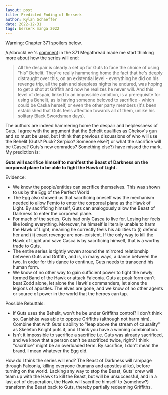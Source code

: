 ```yaml
---
layout: post
title: Predicted Ending of Berserk 
author: Rylan Schaeffer
date: 2022-12-31
tags: berserk manga 2022
---
```


Warning: Chapter 371 spoilers below.

/u/sbrockLee 's [comment](https://www.reddit.com/r/Berserk/comments/zf6lai/comment/izdohoy/?utm_source=share&utm_medium=web2x&context=3)
in the 371 Megathread made me start thinking more about how the series will end:

> All the despair is clearly a set up for Guts to
> face the choice of using "his" Behelit. 
> They're really hammering home the fact that he's
> deeply distraught over this, on an existential level - everything
> he did on his revenge trip, all the pain and sleepless nights
> he endured, was hoping to get a shot at Griffith and now
> he realizes he never will. 
> And this level of despair, linked to an impossible ambition, 
> is a prerequisite for using a Behelit, as is having someone 
> beloved to sacrifice - which could be Caska herself, or even the
> other party members (it's been established that Guts feels 
> affection towards all of them, unlike his solitary Black 
> Swordsman days).


The authors are indeed hammering home the despair and helplessness of Guts. I agree with the argument
that the Behelit qualifies as Chekov's gun and so must be used, but I think that previous discussions of
who will use the Behelit (Guts? Puck? Serpico? Someone else?) or what the sacrifice will be (Casca? Guts's 
new comrades? Something else?) have missed the mark. My prediction is:

**Guts will sacrifice himself to manifest the Beast of Darkness on the corporeal plane to be able to fight the Hawk of Light.**


Evidence:

- We know the people/entities can sacrifice themselves. This was shown to us by the Egg of the Perfect World 
- The Egg also showed us that sacrificing oneself was the mechanism needed to allow Femto to enter the corporeal plane as the Hawk of Light. By sacrificing himself, Guts can analogously allow the Beast of Darkness to enter the corporeal plane. 
- For much of the series, Guts had only Casca to live for. Losing her feels like losing everything. Moreover, he himself is literally unable to harm the Hawk of Light, meaning he correctly feels his abilities to (i) defend her and (ii) exact revenge are non-existent. If the only way to kill the Hawk of Light and save Casca is by sacrificing himself, that is a worthy trade to Guts. 
- The entire series is tightly woven around the mirrored relationship between Guts and Griffith, and is, in many ways, a dance between the two. In order for this dance to continue, Guts needs to transcend his human form. 
- We know of no other way to gain sufficient power to fight the newly formed Band of the Hawk or attack Falconia. Guts at peak form can't beat Zodd alone, let alone the Hawk's commanders, let alone the legions of apostles. The elves are gone, and we know of no other agents or source of power in the world that the heroes can tap.

Possible Rebuttals:
- If Guts uses the Behelit, won't he be under Griffiths control? I don't think so. Ganishka was able to oppose Griffiths (although not harm him). Combine that with Guts's ability to "leap above the stream of causality" as Skeleton Knight puts it, and I think you have a winning combination.
- Isn't it impossible to sacrifice a sacrifice i.e. Guts was already sacrificed, and we know that a person can't be sacrificed twice, right?
  I think "sacrifice" might be an overloaded term. By sacrifice, I don't mean the brand. I mean whatever the Egg did. 


How do I think the series will end? The Beast of Darkness will rampage through Falconia, killing everyone (humans and apostles alike), before turning on the world. Lacking any way to stop the Beast, Guts' crew will team up with the Hawk to kill the Beast, but will be unsuccessful, and in a last act of desperation, the Hawk will sacrifice himself to (somehow?) transform the Beast back to Guts, thereby partially redeeming Griffiths.
